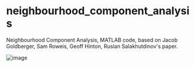 # neighbourhood_component_analysis
Neighbourhood Component Analysis, MATLAB code, based on Jacob Goldberger, Sam Roweis, Geoff Hinton, Ruslan Salakhutdinov's paper.

![image](gionuno.github.com/neighbourhood_component_analysis/res.jpg)

